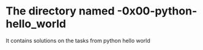 # The directory named -0x00-python-hello_world

It contains solutions on the tasks from python hello world
